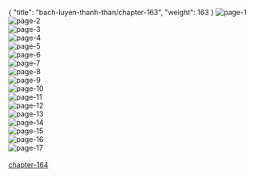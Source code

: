 { "title": "bach-luyen-thanh-than/chapter-163", "weight": 163 }
<img src="bach-luyen-thanh-than_0163_01-5bd5f60b3878cf5b932fa670a9337b92.webp" alt="page-1" origin="http://storage.fshare.vn/Test-vechai/1508993174-Bach-Luyen-Thanh-Than-chap-157-ve-chai-02.jpg"><br/>
<img src="bach-luyen-thanh-than_0163_02-261b90dd124efb0849556cbff89e46df.webp" alt="page-2" origin="http://storage.fshare.vn/Test-vechai/1508993174-Bach-Luyen-Thanh-Than-chap-157-ve-chai-03.jpg"><br/>
<img src="bach-luyen-thanh-than_0163_03-cf67e358c46eadb96871d3259beb49b4.webp" alt="page-3" origin="http://storage.fshare.vn/Test-vechai/1508993174-Bach-Luyen-Thanh-Than-chap-157-ve-chai-04.jpg"><br/>
<img src="bach-luyen-thanh-than_0163_04-3497b4fab9682c0068ddaa205e0b0053.webp" alt="page-4" origin="http://storage.fshare.vn/Test-vechai/1508993174-Bach-Luyen-Thanh-Than-chap-157-ve-chai-05.jpg"><br/>
<img src="bach-luyen-thanh-than_0163_05-4176ee48ba3490415ba704c118945cf5.webp" alt="page-5" origin="http://storage.fshare.vn/Test-vechai/1508993174-Bach-Luyen-Thanh-Than-chap-157-ve-chai-06.jpg"><br/>
<img src="bach-luyen-thanh-than_0163_06-39cc2b144845f75b5d2272f2f183b332.webp" alt="page-6" origin="http://storage.fshare.vn/Test-vechai/1508993174-Bach-Luyen-Thanh-Than-chap-157-ve-chai-07.jpg"><br/>
<img src="bach-luyen-thanh-than_0163_07-a1ee3296be3855ae3e203fbebbefe8e3.webp" alt="page-7" origin="http://storage.fshare.vn/Test-vechai/1508993174-Bach-Luyen-Thanh-Than-chap-157-ve-chai-08.jpg"><br/>
<img src="bach-luyen-thanh-than_0163_08-e77968a0309a95efa0c79d8c2570b816.webp" alt="page-8" origin="http://storage.fshare.vn/Test-vechai/1508993174-Bach-Luyen-Thanh-Than-chap-157-ve-chai-09.jpg"><br/>
<img src="bach-luyen-thanh-than_0163_09-1848c288067cb0e462b84995b73cff75.webp" alt="page-9" origin="http://storage.fshare.vn/Test-vechai/1508993174-Bach-Luyen-Thanh-Than-chap-157-ve-chai-10.jpg"><br/>
<img src="bach-luyen-thanh-than_0163_10-c3ad17b83944b3d9ab83ed717f155e42.webp" alt="page-10" origin="http://storage.fshare.vn/Test-vechai/1508993174-Bach-Luyen-Thanh-Than-chap-157-ve-chai-11.jpg"><br/>
<img src="bach-luyen-thanh-than_0163_11-8a8784c1a890866946f0bcddc4018cbe.webp" alt="page-11" origin="http://storage.fshare.vn/Test-vechai/1508993174-Bach-Luyen-Thanh-Than-chap-157-ve-chai-12.jpg"><br/>
<img src="bach-luyen-thanh-than_0163_12-f3c0bc4f858239e3ef99193256112d4f.webp" alt="page-12" origin="http://storage.fshare.vn/Test-vechai/1508993174-Bach-Luyen-Thanh-Than-chap-157-ve-chai-13.jpg"><br/>
<img src="bach-luyen-thanh-than_0163_13-31d1412f8403c26798e32782fce9448e.webp" alt="page-13" origin="http://storage.fshare.vn/Test-vechai/1508993174-Bach-Luyen-Thanh-Than-chap-157-ve-chai-14.jpg"><br/>
<img src="bach-luyen-thanh-than_0163_14-788d5555c3b0fc0e3510aef585c4aa9a.webp" alt="page-14" origin="http://storage.fshare.vn/Test-vechai/1508993174-Bach-Luyen-Thanh-Than-chap-157-ve-chai-15.jpg"><br/>
<img src="bach-luyen-thanh-than_0163_15-78c529ddd962783318414625f6ce79f0.webp" alt="page-15" origin="http://storage.fshare.vn/Test-vechai/1508993174-Bach-Luyen-Thanh-Than-chap-157-ve-chai-16.jpg"><br/>
<img src="bach-luyen-thanh-than_0163_16-4aa32332742d9d96122e348226f82c48.webp" alt="page-16" origin="http://storage.fshare.vn/Test-vechai/1508993174-Bach-Luyen-Thanh-Than-chap-157-ve-chai-17.jpg"><br/>
<img src="bach-luyen-thanh-than_0163_17-2d8fba29c3842fa2a8e8ed89dcf8f781.webp" alt="page-17" origin="http://storage.fshare.vn/Test-vechai/1508993174-Bach-Luyen-Thanh-Than-chap-157-ve-chai-18.jpg"><br/>
<br/><a class="nextchap" href="/bach-luyen-thanh-than/chapter-164">chapter-164</a>

